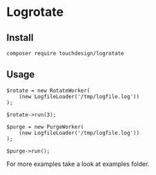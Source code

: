 # Logrotate

## Install

    composer require touchdesign/logrotate

## Usage

    $rotate = new RotateWorker(
        (new LogfileLoader('/tmp/logfile.log'))
    );

    $rotate->run(3);

    $purge = new PurgeWorker(
        (new LogfileLoader('/tmp/logfile.log'))
    );
    
    $purge->run();

For more examples take a look at examples folder.